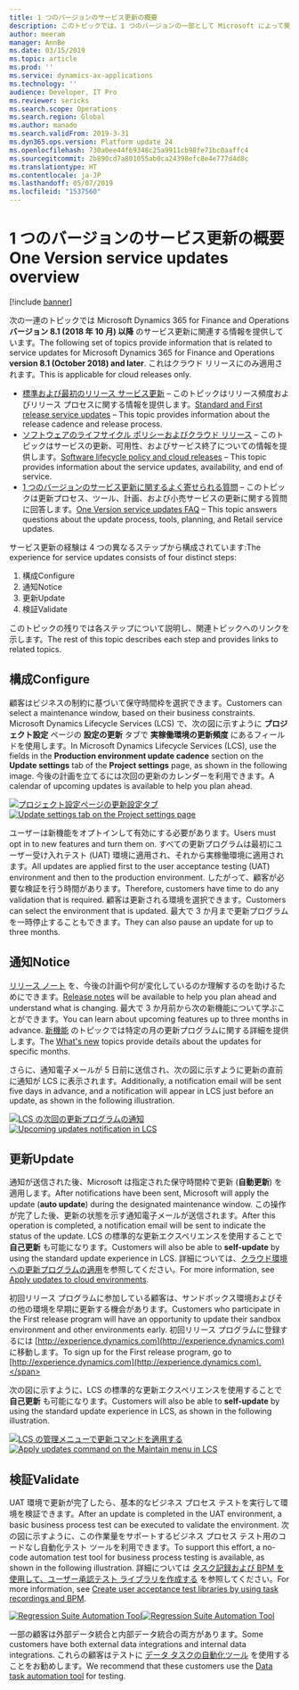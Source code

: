 ```yaml
---
title: 1 つのバージョンのサービス更新の概要
description: このトピックでは、1 つのバージョンの一部として Microsoft によって開始されたサービスの更新を管理するための体験を構成する、さまざまな手順の概要を説明します。
author: meeram
manager: AnnBe
ms.date: 03/15/2019
ms.topic: article
ms.prod: ''
ms.service: dynamics-ax-applications
ms.technology: ''
audience: Developer, IT Pro
ms.reviewer: sericks
ms.search.scope: Operations
ms.search.region: Global
ms.author: manado
ms.search.validFrom: 2019-3-31
ms.dyn365.ops.version: Platform update 24
ms.openlocfilehash: 730a0ee44f69348c25a9911cb98fe71bc0aaffc4
ms.sourcegitcommit: 2b890cd7a801055ab0ca24398efc8e4e777d4d8c
ms.translationtype: HT
ms.contentlocale: ja-JP
ms.lasthandoff: 05/07/2019
ms.locfileid: "1537560"
---
```

# <a name="one-version-service-updates-overview"></a><span data-ttu-id="319d6-103">1 つのバージョンのサービス更新の概要</span><span class="sxs-lookup"><span data-stu-id="319d6-103">One Version service updates overview</span></span>

[!include [banner](../includes/banner.md)]

<span data-ttu-id="319d6-104">次の一連のトピックでは Microsoft Dynamics 365 for Finance and Operations **バージョン 8.1 (2018 年 10 月) 以降** のサービス更新に関連する情報を提供しています。</span><span class="sxs-lookup"><span data-stu-id="319d6-104">The following set of topics provide information that is related to service updates for Microsoft Dynamics 365 for Finance and Operations **version 8.1 (October 2018) and later**.</span></span> <span data-ttu-id="319d6-105">これはクラウド リリースにのみ適用されます。</span><span class="sxs-lookup"><span data-stu-id="319d6-105">This is applicable for cloud releases only.</span></span>

- <span data-ttu-id="319d6-106">[標準および最初のリリース サービス更新](../../fin-and-ops/get-started/public-preview-releases.md) – このトピックはリリース頻度およびリリース プロセスに関する情報を提供します。</span><span class="sxs-lookup"><span data-stu-id="319d6-106">[Standard and First release service updates](../../fin-and-ops/get-started/public-preview-releases.md) – This topic provides information about the release cadence and release process.</span></span>
- <span data-ttu-id="319d6-107">[ソフトウェアのライフサイクル ポリシーおよびクラウド リリース](../migration-upgrade/versions-update-policy.md) – このトピックはサービスの更新、可用性、およびサービス終了についての情報を提供します。</span><span class="sxs-lookup"><span data-stu-id="319d6-107">[Software lifecycle policy and cloud releases](../migration-upgrade/versions-update-policy.md) – This topic provides information about the service updates, availability, and end of service.</span></span>
- <span data-ttu-id="319d6-108">[1 つのバージョンのサービス更新に関するよく寄せられる質問](../../fin-and-ops/get-started/one-version.md) – このトピックは更新プロセス、ツール、計画、および小売サービスの更新に関する質問に回答します。</span><span class="sxs-lookup"><span data-stu-id="319d6-108">[One Version service updates FAQ](../../fin-and-ops/get-started/one-version.md) – This topic answers questions about the update process, tools, planning, and Retail service updates.</span></span>

<span data-ttu-id="319d6-109">サービス更新の経験は 4 つの異なるステップから構成されています:</span><span class="sxs-lookup"><span data-stu-id="319d6-109">The experience for service updates consists of four distinct steps:</span></span> 

1. <span data-ttu-id="319d6-110">構成</span><span class="sxs-lookup"><span data-stu-id="319d6-110">Configure</span></span>
2. <span data-ttu-id="319d6-111">通知</span><span class="sxs-lookup"><span data-stu-id="319d6-111">Notice</span></span>
3. <span data-ttu-id="319d6-112">更新</span><span class="sxs-lookup"><span data-stu-id="319d6-112">Update</span></span>
4. <span data-ttu-id="319d6-113">検証</span><span class="sxs-lookup"><span data-stu-id="319d6-113">Validate</span></span>

<span data-ttu-id="319d6-114">このトピックの残りでは各ステップについて説明し、関連トピックへのリンクを示します。</span><span class="sxs-lookup"><span data-stu-id="319d6-114">The rest of this topic describes each step and provides links to related topics.</span></span>

## <a name="configure"></a><span data-ttu-id="319d6-115">構成</span><span class="sxs-lookup"><span data-stu-id="319d6-115">Configure</span></span>

<span data-ttu-id="319d6-116">顧客はビジネスの制約に基づいて保守時間枠を選択できます。</span><span class="sxs-lookup"><span data-stu-id="319d6-116">Customers can select a maintenance window, based on their business constraints.</span></span> <span data-ttu-id="319d6-117">Microsoft Dynamics Lifecycle Services (LCS) で、次の図に示すように **プロジェクト設定** ページの **設定の更新** タブで **実稼働環境の更新頻度** にあるフィールドを使用します。</span><span class="sxs-lookup"><span data-stu-id="319d6-117">In Microsoft Dynamics Lifecycle Services (LCS), use the fields in the **Production environment update cadence** section on the **Update settings** tab of the **Project settings** page, as shown in the following image.</span></span> <span data-ttu-id="319d6-118">今後の計画を立てるには次回の更新のカレンダーを利用できます。</span><span class="sxs-lookup"><span data-stu-id="319d6-118">A calendar of upcoming updates is available to help you plan ahead.</span></span>

<span data-ttu-id="319d6-119">[![プロジェクト設定ページの更新設定タブ](./media/UpdateSettings-ConfigureUpdates.JPG)](./media/UpdateSettings-ConfigureUpdates.JPG)</span><span class="sxs-lookup"><span data-stu-id="319d6-119">[![Update settings tab on the Project settings page](./media/UpdateSettings-ConfigureUpdates.JPG)](./media/UpdateSettings-ConfigureUpdates.JPG)</span></span>

<span data-ttu-id="319d6-120">ユーザーは新機能をオプトインして有効にする必要があります。</span><span class="sxs-lookup"><span data-stu-id="319d6-120">Users must opt in to new features and turn them on.</span></span> <span data-ttu-id="319d6-121">すべての更新プログラムは最初にユーザー受け入れテスト (UAT) 環境に適用され、それから実稼働環境に適用されます。</span><span class="sxs-lookup"><span data-stu-id="319d6-121">All updates are applied first to the user acceptance testing (UAT) environment and then to the production environment.</span></span> <span data-ttu-id="319d6-122">したがって、顧客が必要な検証を行う時間があります。</span><span class="sxs-lookup"><span data-stu-id="319d6-122">Therefore, customers have time to do any validation that is required.</span></span> <span data-ttu-id="319d6-123">顧客は更新される環境を選択できます。</span><span class="sxs-lookup"><span data-stu-id="319d6-123">Customers can select the environment that is updated.</span></span> <span data-ttu-id="319d6-124">最大で 3 か月まで更新プログラムを一時停止することもできます。</span><span class="sxs-lookup"><span data-stu-id="319d6-124">They can also pause an update for up to three months.</span></span>

## <a name="notice"></a><span data-ttu-id="319d6-125">通知</span><span class="sxs-lookup"><span data-stu-id="319d6-125">Notice</span></span>

<span data-ttu-id="319d6-126">[リリース ノート](https://docs.microsoft.com/business-applications-release-notes/april19/dynamics365-finance-operations/) を、今後の計画や何が変化しているのか理解するのを助けるためにできます。</span><span class="sxs-lookup"><span data-stu-id="319d6-126">[Release notes](https://docs.microsoft.com/business-applications-release-notes/april19/dynamics365-finance-operations/) will be available to help you plan ahead and understand what is changing.</span></span> <span data-ttu-id="319d6-127">最大で 3 か月前から次の新機能について学ぶことができます。</span><span class="sxs-lookup"><span data-stu-id="319d6-127">You can learn about upcoming features up to three months in advance.</span></span> <span data-ttu-id="319d6-128">[新機能](https://docs.microsoft.com/dynamics365/unified-operations/fin-and-ops/get-started/whats-new-changed) のトピックでは特定の月の更新プログラムに関する詳細を提供します。</span><span class="sxs-lookup"><span data-stu-id="319d6-128">The [What's new](https://docs.microsoft.com/dynamics365/unified-operations/fin-and-ops/get-started/whats-new-changed) topics provide details about the updates for specific months.</span></span>

<span data-ttu-id="319d6-129">さらに、通知電子メールが 5 日前に送信され、次の図に示すように更新の直前に通知が LCS に表示されます。</span><span class="sxs-lookup"><span data-stu-id="319d6-129">Additionally, a notification email will be sent five days in advance, and a notification will appear in LCS just before an update, as shown in the following illustration.</span></span>

<span data-ttu-id="319d6-130">[![LCS の次回の更新プログラムの通知](./media/Notification-bar.PNG)](./media/Notification-bar.PNG)</span><span class="sxs-lookup"><span data-stu-id="319d6-130">[![Upcoming updates notification in LCS](./media/Notification-bar.PNG)](./media/Notification-bar.PNG)</span></span>

## <a name="update"></a><span data-ttu-id="319d6-131">更新</span><span class="sxs-lookup"><span data-stu-id="319d6-131">Update</span></span>

<span data-ttu-id="319d6-132">通知が送信された後、Microsoft は指定された保守時間枠で更新 (**自動更新**) を適用します。</span><span class="sxs-lookup"><span data-stu-id="319d6-132">After notifications have been sent, Microsoft will apply the update (**auto update**) during the designated maintenance window.</span></span> <span data-ttu-id="319d6-133">この操作が完了した後、更新の状態を示す通知電子メールが送信されます。</span><span class="sxs-lookup"><span data-stu-id="319d6-133">After this operation is completed, a notification email will be sent to indicate the status of the update.</span></span> <span data-ttu-id="319d6-134">LCS の標準的な更新エクスペリエンスを使用することで **自己更新** も可能になります。</span><span class="sxs-lookup"><span data-stu-id="319d6-134">Customers will also be able to **self-update** by using the standard update experience in LCS.</span></span> <span data-ttu-id="319d6-135">詳細については、[クラウド環境への更新プログラムの適用](../deployment/apply-deployable-package-system.md)を参照してください。</span><span class="sxs-lookup"><span data-stu-id="319d6-135">For more information, see [Apply updates to cloud environments](../deployment/apply-deployable-package-system.md).</span></span> 

<span data-ttu-id="319d6-136">初回リリース プログラムに参加している顧客は、サンドボックス環境およびその他の環境を早期に更新する機会があります。</span><span class="sxs-lookup"><span data-stu-id="319d6-136">Customers who participate in the First release program will have an opportunity to update their sandbox environment and other environments early.</span></span> <span data-ttu-id="319d6-137">初回リリース プログラムに登録するには [http://experience.dynamics.com](http://experience.dynamics.com) に移動します。</span><span class="sxs-lookup"><span data-stu-id="319d6-137">To sign up for the First release program, go to [http://experience.dynamics.com](http://experience.dynamics.com).</span></span>

<span data-ttu-id="319d6-138">次の図に示すように、LCS の標準的な更新エクスペリエンスを使用することで **自己更新** も可能になります。</span><span class="sxs-lookup"><span data-stu-id="319d6-138">Customers will also be able to **self-update** by using the standard update experience in LCS, as shown in the following illustration.</span></span>

<span data-ttu-id="319d6-139">[![LCS の管理メニューで更新コマンドを適用する](./media/Self-Update-Execute.jpg)](./media/Self-Update-Execute.jpg)</span><span class="sxs-lookup"><span data-stu-id="319d6-139">[![Apply updates command on the Maintain menu in LCS](./media/Self-Update-Execute.jpg)](./media/Self-Update-Execute.jpg)</span></span>

## <a name="validate"></a><span data-ttu-id="319d6-140">検証</span><span class="sxs-lookup"><span data-stu-id="319d6-140">Validate</span></span>

<span data-ttu-id="319d6-141">UAT 環境で更新が完了したら、基本的なビジネス プロセス テストを実行して環境を検証できます。</span><span class="sxs-lookup"><span data-stu-id="319d6-141">After an update is completed in the UAT environment, a basic business process test can be executed to validate the environment.</span></span> <span data-ttu-id="319d6-142">次の図に示すように、この作業量をサポートするビジネス プロセス テスト用のコードなし自動化テスト ツールを利用できます。</span><span class="sxs-lookup"><span data-stu-id="319d6-142">To support this effort, a no-code automation test tool for business process testing is available, as shown in the following illustration.</span></span> <span data-ttu-id="319d6-143">詳細については [タスク記録および BPM を使用して、ユーザー承認テスト ライブラリを作成する](using-task-guides-and-bpm-to-create-user-acceptance-tests.md) を参照してください。</span><span class="sxs-lookup"><span data-stu-id="319d6-143">For more information, see [Create user acceptance test libraries by using task recordings and BPM](using-task-guides-and-bpm-to-create-user-acceptance-tests.md).</span></span> 

<span data-ttu-id="319d6-144">[![Regression Suite Automation Tool](./media/TestAutomation.png)](./media/TestAutomation.png)</span><span class="sxs-lookup"><span data-stu-id="319d6-144">[![Regression Suite Automation Tool](./media/TestAutomation.png)](./media/TestAutomation.png)</span></span>

<span data-ttu-id="319d6-145">一部の顧客は外部データ統合と内部データ統合の両方があります。</span><span class="sxs-lookup"><span data-stu-id="319d6-145">Some customers have both external data integrations and internal data integrations.</span></span> <span data-ttu-id="319d6-146">これらの顧客はテストに [データ タスクの自動化ツール](../data-entities/data-task-automation.md) を使用することをお勧めします。</span><span class="sxs-lookup"><span data-stu-id="319d6-146">We recommend that these customers use the [Data task automation tool](../data-entities/data-task-automation.md) for testing.</span></span>


